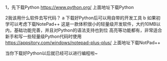 1，先下载Python
https://www.python.org/
上面地址下载Python

2我该用什么软件去写代码？
a 下载好Python后可以用自带的开发工具
b 如果初学可以考虑下载NotePad++   这是一款体积很小的轻量级开发软件，大约10MB以内，基础功能完善，并且对Python的语法支持也到位
高亮等功能都有，非常适合新手和写一些轻量级Python代码时使用
https://appsitory.com/windows/notepad-plus-plus/
上面地址下载NotPad++

当你下载好Python以后就已经可以进行编程啦~
